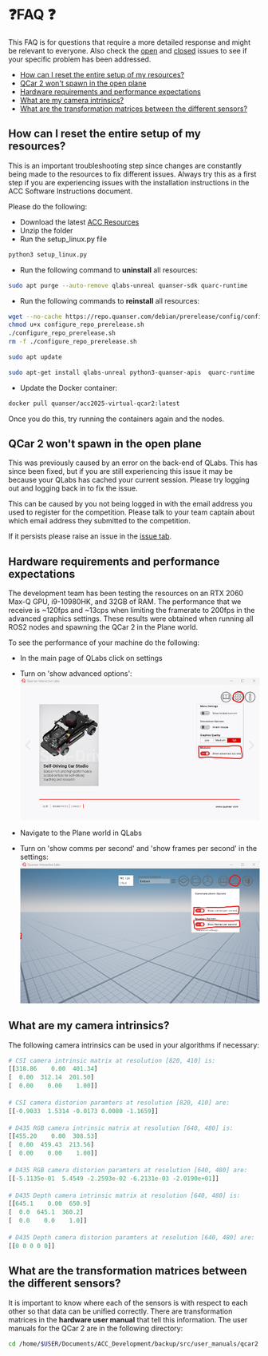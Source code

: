 # ❓FAQ ❓ <!-- omit in toc -->

This FAQ is for questions that require a more detailed response and might be relevant to everyone. Also check the [open](https://github.com/quanser/ACC-Competition-2025/issues) and [closed](https://github.com/quanser/ACC-Competition-2025/issues?q=is%3Aissue%20state%3Aclosed) issues to see if your specific problem has been addressed.

- [How can I reset the entire setup of my resources?](#how-can-i-reset-the-entire-setup-of-my-resources)
- [QCar 2 won't spawn in the open plane](#qcar-2-wont-spawn-in-the-open-plane)
- [Hardware requirements and performance expectations](#hardware-requirements-and-performance-expectations)
- [What are my camera intrinsics?](#what-are-my-camera-intrinsics)
- [What are the transformation matrices between the different sensors?](#what-are-the-transformation-matrices-between-the-different-sensors)

## How can I reset the entire setup of my resources?

This is an important troubleshooting step since changes are constantly being made to the resources to fix different issues. Always try this as a first step if you are experiencing issues with the installation instructions
in the ACC Software Instructions document.

Please do the following:

- Download the latest [ACC Resources](https://quanserinc.box.com/s/g2690n3jwbhquwr8uqdz0b45m5wx945z)
- Unzip the folder
- Run the setup_linux.py file

```bash
python3 setup_linux.py
```

- Run the following command to **uninstall** all resources:

```bash
sudo apt purge --auto-remove qlabs-unreal quanser-sdk quarc-runtime
```

- Run the following commands to **reinstall** all resources:

```bash
wget --no-cache https://repo.quanser.com/debian/prerelease/config/configure_repo_prerelease.sh
chmod u+x configure_repo_prerelease.sh
./configure_repo_prerelease.sh
rm -f ./configure_repo_prerelease.sh
```

```bash
sudo apt update
```

```bash
sudo apt-get install qlabs-unreal python3-quanser-apis  quarc-runtime
```

- Update the Docker container:

```bash
docker pull quanser/acc2025-virtual-qcar2:latest
```

Once you do this, try running the containers again and the nodes.

## QCar 2 won't spawn in the open plane

This was previously caused by an error on the back-end of QLabs. This has since been fixed, but if you are still experiencing this issue it may be because your QLabs has cached your current session.
Please try logging out and logging back in to fix the issue.

This can be caused by you not being logged in with the email address you used to register for the competition. Please talk to your team captain about which email address they submitted to the competition.

If it persists please raise an issue in the [issue tab](https://github.com/quanser/ACC-Competition-2025/issues).

## Hardware requirements and performance expectations

The development team has been testing the resources on an RTX 2060 Max-Q GPU, i9-10980HK, and 32GB of RAM. The performance that we receive is ~120fps and ~13cps when limiting the framerate to 200fps in the advanced graphics settings. These results were obtained when running all ROS2 nodes and spawning the QCar 2 in the Plane world.

To see the performance of your machine do the following:

- In the main page of QLabs click on settings
- Turn on 'show advanced options':
![Turning on Advanced Settings](https://github.com/quanser/ACC-Competition-2025/blob/main/Software_Guides/Pictures/TurnOnAdvancedOptions.png)

- Navigate to the Plane world in QLabs
- Turn on 'show comms per second' and 'show frames per second' in the settings:
![Turning on CPS and FPS](https://github.com/quanser/ACC-Competition-2025/blob/main/Software_Guides/Pictures/TurnOnCPSnFPS.png)

## What are my camera intrinsics?

The following camera intrinsics can be used in your algorithms if necessary:

```python
# CSI camera intrinsic matrix at resolution [820, 410] is:
[[318.86    0.00  401.34]
[  0.00  312.14  201.50]
[  0.00    0.00    1.00]]

# CSI camera distorion paramters at resolution [820, 410] are:
[[-0.9033  1.5314 -0.0173 0.0080 -1.1659]]

# D435 RGB camera intrinsic matrix at resolution [640, 480] is:
[[455.20    0.00  308.53]
[  0.00  459.43  213.56]
[  0.00    0.00    1.00]]

# D435 RGB camera distorion paramters at resolution [640, 480] are:
[[-5.1135e-01  5.4549 -2.2593e-02 -6.2131e-03 -2.0190e+01]]

# D435 Depth camera intrinsic matrix at resolution [640, 480] is:
[[645.1    0.00  650.9]
[  0.0  645.1  360.2]
[  0.0    0.0    1.0]]

# D435 Depth camera distorion paramters at resolution [640, 480] are:
[[0 0 0 0 0]]
```

## What are the transformation matrices between the different sensors?

It is important to know where each of the sensors is with respect to each other so that data can be unified correctly. There are transformation matrices in the **hardware user manual** that tell this information. The user manuals for the QCar 2 are in the following directory:

```bash
cd /home/$USER/Documents/ACC_Development/backup/src/user_manuals/qcar2
```
